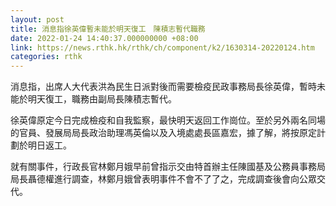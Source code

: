 ```yaml
---
layout: post
title: 消息指徐英偉暫未能於明天復工　陳積志暫代職務
date: 2022-01-24 14:40:37.000000000 +08:00
link: https://news.rthk.hk/rthk/ch/component/k2/1630314-20220124.htm
categories: rthk
---
```


消息指，出席人大代表洪為民生日派對後而需要檢疫民政事務局長徐英偉，暫時未能於明天復工，職務由副局長陳積志暫代。

徐英偉原定今日完成檢疫和自我監察，最快明天返回工作崗位。至於另外兩名同場的官員、發展局局長政治助理馮英倫以及入境處處長區嘉宏，據了解，將按原定計劃於明日返工。

就有關事件，行政長官林鄭月娥早前曾指示交由特首辦主任陳國基及公務員事務局局長聶德權進行調查，林鄭月娥曾表明事件不會不了了之，完成調查後會向公眾交代。
